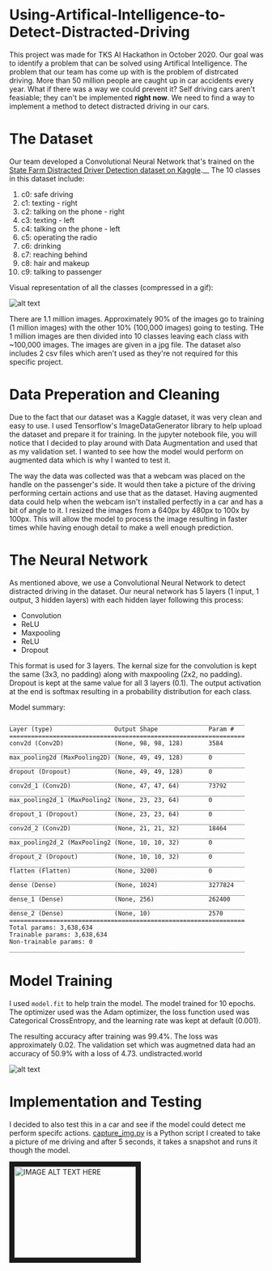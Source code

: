 # Using-Artifical-Intelligence-to-Detect-Distracted-Driving

This project was made for TKS AI Hackathon in October 2020. Our goal was to identify a problem that can be solved using Artifical Intelligence. The problem that our team has 
come up with is the problem of distrcated driving. More than 50 million people are caught up in car accidents every year. What if there was a way we could prevent it?
Self driving cars aren't feasiable; they can't be implemented **right now**. We need to find a way to implement a method to detect distracted driving in our cars.

# The Dataset

Our team developed a Convolutional Neural Network that's trained on the [State Farm Distracted Driver Detection dataset on Kaggle](https://www.kaggle.com/c/state-farm-distracted-driver-detection/data).__
The 10 classes in this dataset include:

1. c0: safe driving
2. c1: texting - right
3. c2: talking on the phone - right
4. c3: texting - left
5. c4: talking on the phone - left
6. c5: operating the radio
7. c6: drinking
8. c7: reaching behind
9. c8: hair and makeup
10. c9: talking to passenger

Visual representation of all the classes (compressed in a gif):

![alt text](https://storage.googleapis.com/kaggle-competitions/kaggle/5048/media/output_DEb8oT.gif)

There are 1.1 million images. Approximately 90% of the images go to training (1 million images) with the other 10% (100,000 images) going to testing. THe 1 million images are then
divided into 10 classes leaving each class with ~100,000 images. The images are given in a jpg file. The dataset also includes 2 csv files which aren't used as they're not required for this specific project.  

# Data Preperation and Cleaning

Due to the fact that our dataset was a Kaggle dataset, it was very clean and easy to use. I used Tensorflow's ImageDataGenerator library to help upload the dataset and prepare it for training. In the jupyter notebook file, you will notice that I decided to play around with Data Augmentation and used that as my validation set. I wanted to see how the model would perform on augmented data which is why I wanted to test it. 

The way the data was collected was that a webcam was placed on the handle on the passenger's side. It would then take a picture of the driving performing certain actions and use that as the dataset. Having augmented data could help when the webcam isn't installed perfectly in a car and has a bit of angle to it.
I resized the images from a 640px by 480px to 100x by 100px. This will allow the model to process the image resulting in faster times while having enough detail to make a well enough prediction. 

# The Neural Network

As mentioned above, we use a Convolutional Neural Network to detect distracted driving in the dataset. Our neural network has 5 layers (1 input, 1 output, 3 hidden layers) with each hidden layer following this process:

- Convolution
- ReLU
- Maxpooling
- ReLU
- Dropout

This format is used for 3 layers. The kernal size for the convolution is kept the same (3x3, no padding) along with maxpooling (2x2, no padding). Dropout is kept at the same value for all 3 layers (0.1). The output activation at the end is softmax resulting in a probability distribution for each class. 

Model summary:

```
_________________________________________________________________
Layer (type)                 Output Shape              Param #   
=================================================================
conv2d (Conv2D)              (None, 98, 98, 128)       3584      
_________________________________________________________________
max_pooling2d (MaxPooling2D) (None, 49, 49, 128)       0         
_________________________________________________________________
dropout (Dropout)            (None, 49, 49, 128)       0         
_________________________________________________________________
conv2d_1 (Conv2D)            (None, 47, 47, 64)        73792     
_________________________________________________________________
max_pooling2d_1 (MaxPooling2 (None, 23, 23, 64)        0         
_________________________________________________________________
dropout_1 (Dropout)          (None, 23, 23, 64)        0         
_________________________________________________________________
conv2d_2 (Conv2D)            (None, 21, 21, 32)        18464     
_________________________________________________________________
max_pooling2d_2 (MaxPooling2 (None, 10, 10, 32)        0         
_________________________________________________________________
dropout_2 (Dropout)          (None, 10, 10, 32)        0         
_________________________________________________________________
flatten (Flatten)            (None, 3200)              0         
_________________________________________________________________
dense (Dense)                (None, 1024)              3277824   
_________________________________________________________________
dense_1 (Dense)              (None, 256)               262400    
_________________________________________________________________
dense_2 (Dense)              (None, 10)                2570      
=================================================================
Total params: 3,638,634
Trainable params: 3,638,634
Non-trainable params: 0
_________________________________________________________________
```

# Model Training

I used `model.fit` to help train the model. The model trained for 10 epochs. The optimizer used was the Adam optimizer, the loss function used was Categorical CrossEntropy, and the learning rate was kept at default (0.001).

The resulting accuracy after training was 99.4%. The loss was approximately 0.02. The validation set which was augmetned data had an accuracy of 50.9% with a loss of 4.73.
undistracted.world

![alt text](https://s3.us-west-2.amazonaws.com/secure.notion-static.com/e69aaff9-5080-4839-854a-64eb63a83ef6/Untitled.png?X-Amz-Algorithm=AWS4-HMAC-SHA256&X-Amz-Credential=AKIAT73L2G45O3KS52Y5%2F20201209%2Fus-west-2%2Fs3%2Faws4_request&X-Amz-Date=20201209T164610Z&X-Amz-Expires=86400&X-Amz-Signature=d067e34172ec1a0081c55c9064887f0963e79022422769bd90b99986a05a4e8d&X-Amz-SignedHeaders=host&response-content-disposition=filename%20%3D%22Untitled.png%22)

# Implementation and Testing

I decided to also test this in a car and see if the model could detect me perform specifc actions. [capture_img.py](https://github.com/srianumakonda/Using-Artifical-Intelligence-to-Detect-Distracted-Driving/blob/main/capture_img.py) is a Python script I created to take a picture of me driving and after 5 seconds, it takes a snapshot and runs it though the model.  

<a href="http://www.youtube.com/watch?feature=player_embedded&v=YOUTUBE_VIDEO_ID_HERE
" target="_blank"><img src="http://img.youtube.com/vi/YOUTUBE_VIDEO_ID_HERE/0.jpg" 
alt="IMAGE ALT TEXT HERE" width="240" height="180" border="10" /></a>
